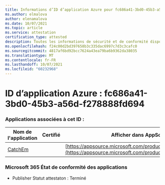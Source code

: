 ```yaml
---
title: Informations d’ID d’application Azure pour fc686a41-3bd0-45b3-a56d-f278888fd694
ms.author: elmalova
author: elenamalova
ms.date: 10/07/2021
ms.topic: article
ms.service: attestation
certification_type: attested
description: Toutes les informations de sécurité et de conformité disponibles pour fc686a41-3bd0-45b3-a56d-f278888fd694.
ms.openlocfilehash: f24c00d2bd397658b3c335dac6997c7d3c3cafc0
ms.sourcegitcommit: 4817af6bd92bcc7624a43ea79ba6b9362da38035
ms.translationtype: MT
ms.contentlocale: fr-FR
ms.lasthandoff: 10/07/2021
ms.locfileid: "60232968"
---
```

# <a name="azure-app-id-fc686a41-3bd0-45b3-a56d-f278888fd694"></a>ID d’application Azure : fc686a41-3bd0-45b3-a56d-f278888fd694


### <a name="apps-associated-with-this-id"></a>Applications associées à cet ID :
| **Nom de l'application** | **Certifié** | **Afficher dans AppSource** |
|--------------|---------------|-----------------------|
| [CatchEm](https://docs.microsoft.com/microsoft-365-app-certification/forward/WA200002639) |  | [https://appsource.microsoft.com/product/office/WA200002639](https://appsource.microsoft.com/product/office/WA200002639) |

### <a name="microsoft-365-app-compliance-status"></a>Microsoft 365 État de conformité des applications
- Publisher Statut attestaton : Terminé
